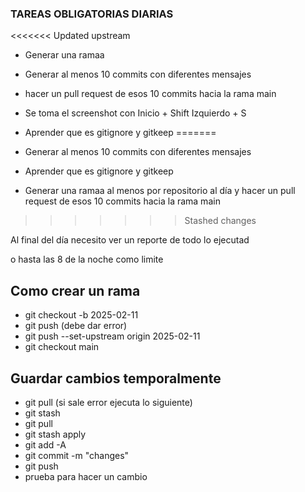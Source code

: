 ### TAREAS OBLIGATORIAS DIARIAS
<<<<<<< Updated upstream
- Generar una ramaa 
- Generar al menos 10 commits con diferentes mensajes
-  hacer un pull request de esos 10 commits hacia la rama main
- Se toma el screenshot con Inicio + Shift Izquierdo + S

- Aprender que es gitignore y gitkeep
=======
- Generar al menos 10 commits con diferentes mensajes
- Aprender que es gitignore y gitkeep
- Generar una ramaa al menos por repositorio al día y hacer un pull request de esos 10 commits hacia la rama main
>>>>>>> Stashed changes


Al final del día necesito ver un reporte de todo lo ejecutad

o hasta las 8 de la noche como limite

## Como crear un rama
- git checkout -b 2025-02-11
- git push (debe dar error)
- git push --set-upstream origin 2025-02-11
- git checkout main

## Guardar cambios temporalmente
- git pull (si sale error ejecuta lo siguiente)
- git stash
- git pull
- git stash apply
- git add -A
- git commit -m "changes"
- git push
- prueba para hacer un cambio